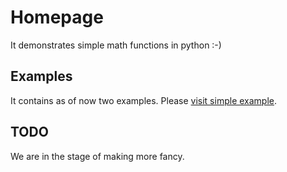 # Homepage

It demonstrates simple math functions in python :-)

## Examples
It contains as of now two examples. Please [visit simple example](./examples/01_demo.ipynb).

## TODO
We are in the stage of making more fancy. 

